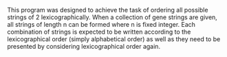 This program was designed to achieve the task of ordering all possible strings of 2 lexicographically.  When a collection of gene strings are given, all strings of length n can be formed where n is fixed integer. Each combination of strings is expected to be written according to the lexicographical order (simply alphabetical order) as well as they need to be presented by considering lexicographical order again. 
